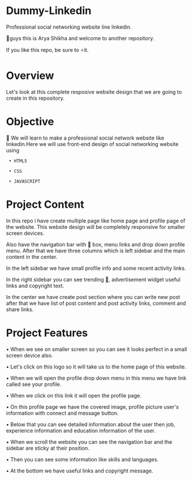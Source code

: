# Dummy-Linkedin
 Professional social networking website line linkedin.

👋guys this is Arya Shikha and  welcome to another repository.

 If you like this repo, be sure to ⭐it.

# Overview

  Let's look at this  complete  resposive website design that we are going to create in this repository. 

# Objective
 📌 We will learn to make a professional social network website like linkedin.Here we will use front-end design of social networking website using
         
     • HTML5
        
     • CSS

     • JAVASCRIPT 
     
 # Project Content

  In this repo i have create multiple page like home page and profile page of the website. This website design will be completely responsive for smaller screen devices.

  Also have the navigation bar with 🍳 box, menu links and drop down profile menu. After that we have three columns which is left sidebar and the main content in the     center.

  In the left sidebar we have small profile info and some recent activity links.

  In the right sidebar you can see trending 📰, advertisement widget useful links and copyright text.

  In the center we have create post section where you can write new post after that we have list of post content and post activity links, comment and share links.


# Project Features

 • When we see on smaller screen so you can see it looks perfect in a small screen device also. 

 • Let's click on this logo so it will take us to the home page of this website.
  
 • When we will open the profile drop down menu in this menu we have link called see your profile.

 • When we click on this link it will open the profile page.

 • On this profile page we have the covered image, profile picture user's information with connect and message button. 

 • Below that you can see detailed information about the user then job, experience information and education information of the user. 

 •  When we scroll the website you can see the navigation bar and the sidebar are sticky at their position.

 •  Then you can see some information like skills and languages. 

 •  At the bottom we have useful links and copyright message.

 
 
 
